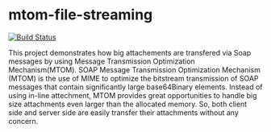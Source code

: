 # mtom-file-streaming
[![Build Status](https://travis-ci.org/kaanaktas/mtom-file-streaming.svg?branch=master)](https://travis-ci.org/kaanaktas/spring-web)

This project demonstrates how big attachements are transfered via Soap messages by using Message Transmission Optimization Mechanism(MTOM). 
SOAP Message Transmission Optimization Mechanism (MTOM) is the use of MIME to optimize the bitstream transmission of SOAP messages that contain significantly large base64Binary elements.
Instead of using in-line attechment, MTOM provides great opportunities to handle big size attachments even larger than the allocated memory. So, both client side and server side are easily transfer their attachments without any concern.
